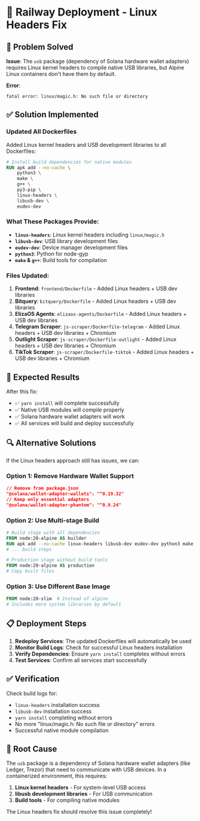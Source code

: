 # 🚀 Railway Deployment - Linux Headers Fix

## 🎯 **Problem Solved**

**Issue**: The `usb` package (dependency of Solana hardware wallet adapters) requires Linux kernel headers to compile native USB libraries, but Alpine Linux containers don't have them by default.

**Error**: 
```
fatal error: linux/magic.h: No such file or directory
```

## ✅ **Solution Implemented**

### **Updated All Dockerfiles**

Added Linux kernel headers and USB development libraries to all Dockerfiles:

```dockerfile
# Install build dependencies for native modules
RUN apk add --no-cache \
    python3 \
    make \
    g++ \
    py3-pip \
    linux-headers \
    libusb-dev \
    eudev-dev
```

### **What These Packages Provide:**

- **`linux-headers`**: Linux kernel headers including `linux/magic.h`
- **`libusb-dev`**: USB library development files
- **`eudev-dev`**: Device manager development files
- **`python3`**: Python for node-gyp
- **`make` & `g++`**: Build tools for compilation

### **Files Updated:**

1. **Frontend**: `frontend/Dockerfile` - Added Linux headers + USB dev libraries
2. **Bitquery**: `bitquery/Dockerfile` - Added Linux headers + USB dev libraries  
3. **ElizaOS Agents**: `elizaos-agents/Dockerfile` - Added Linux headers + USB dev libraries
4. **Telegram Scraper**: `js-scraper/Dockerfile-telegram` - Added Linux headers + USB dev libraries + Chromium
5. **Outlight Scraper**: `js-scraper/Dockerfile-outlight` - Added Linux headers + USB dev libraries + Chromium
6. **TikTok Scraper**: `js-scraper/Dockerfile-tiktok` - Added Linux headers + USB dev libraries + Chromium

## 🚀 **Expected Results**

After this fix:
- ✅ `yarn install` will complete successfully
- ✅ Native USB modules will compile properly
- ✅ Solana hardware wallet adapters will work
- ✅ All services will build and deploy successfully

## 🔍 **Alternative Solutions**

If the Linux headers approach still has issues, we can:

### **Option 1: Remove Hardware Wallet Support**
```json
// Remove from package.json
"@solana/wallet-adapter-wallets": "^0.19.32"
// Keep only essential adapters
"@solana/wallet-adapter-phantom": "^0.9.24"
```

### **Option 2: Use Multi-stage Build**
```dockerfile
# Build stage with all dependencies
FROM node:20-alpine AS builder
RUN apk add --no-cache linux-headers libusb-dev eudev-dev python3 make g++
# ... build steps

# Production stage without build tools
FROM node:20-alpine AS production
# Copy built files
```

### **Option 3: Use Different Base Image**
```dockerfile
FROM node:20-slim  # Instead of alpine
# Includes more system libraries by default
```

## 📋 **Deployment Steps**

1. **Redeploy Services**: The updated Dockerfiles will automatically be used
2. **Monitor Build Logs**: Check for successful Linux headers installation
3. **Verify Dependencies**: Ensure `yarn install` completes without errors
4. **Test Services**: Confirm all services start successfully

## ✅ **Verification**

Check build logs for:
- `linux-headers` installation success
- `libusb-dev` installation success
- `yarn install` completing without errors
- No more "linux/magic.h: No such file or directory" errors
- Successful native module compilation

## 🎯 **Root Cause**

The `usb` package is a dependency of Solana hardware wallet adapters (like Ledger, Trezor) that need to communicate with USB devices. In a containerized environment, this requires:

1. **Linux kernel headers** - For system-level USB access
2. **libusb development libraries** - For USB communication
3. **Build tools** - For compiling native modules

The Linux headers fix should resolve this issue completely!
